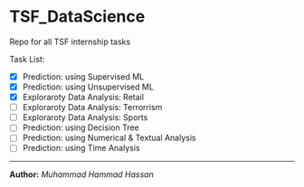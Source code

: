 # TSF_DataScience
Repo for all TSF internship tasks

Task List:
- [x] Prediction: using Supervised ML
- [x] Prediction: using Unsupervised ML
- [x] Exploraroty Data Analysis: Retail
- [ ] Exploraroty Data Analysis: Terrorrism
- [ ] Exploraroty Data Analysis: Sports
- [ ] Prediction: using Decision Tree
- [ ] Prediction: using Numerical & Textual Analysis
- [ ] Prediction: using Time Analysis

---
**Author:** *Muhammad Hammad Hassan*
